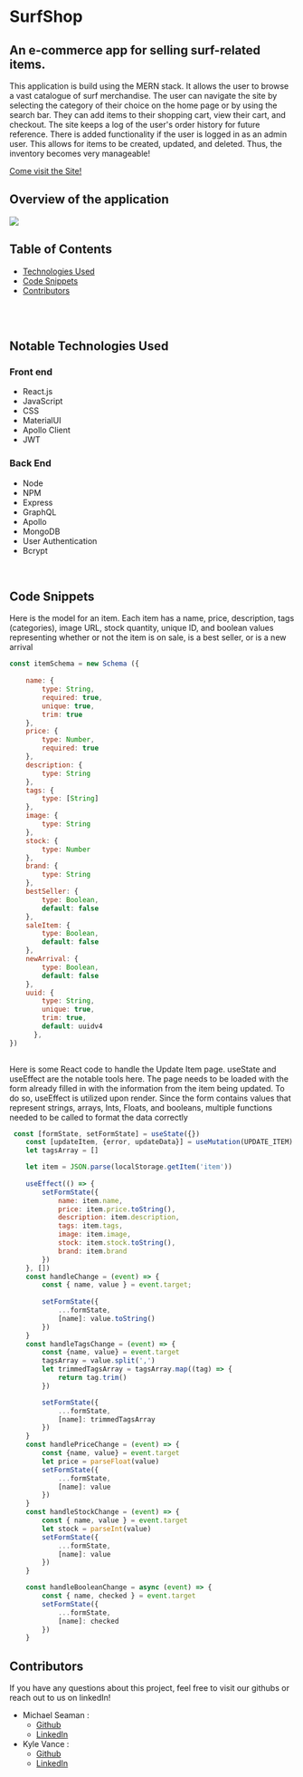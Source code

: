 
# SurfShop

## An e-commerce app for selling surf-related items.
This application is build using the MERN stack. It allows the user to browse a vast catalogue of surf merchandise. The user can navigate the site by selecting the category of their choice on the home page or by using the search bar.  They can add items to their shopping cart, view their cart, and checkout.  The site keeps a log of the user's order history for future reference.  There is added functionality if the user is logged in as an admin user.  This allows for items to be created, updated, and deleted.  Thus, the inventory becomes very manageable!



[Come visit the Site!](https://surfshop.herokuapp.com/)
## Overview of the application
<img src="client/src/images/surfShopOverview.gif">

  ## Table of Contents
  * [Technologies Used](#notable-technologies-used)
  * [Code Snippets](#code-snippets)<br />
  * [Contributors](#contributors)<br />
​
  

​
  ## Notable Technologies Used
  ### Front end
  - React.js
  - JavaScript
  - CSS
  - MaterialUI
  - Apollo Client
  - JWT
  ### Back End
  - Node
  - NPM
  - Express
  - GraphQL
  - Apollo
  - MongoDB
  - User Authentication
  - Bcrypt

​
  ## Code Snippets
Here is the model for an item.  Each item has a name, price, description, tags (categories), image URL, stock quantity, unique ID, and boolean values representing whether or not the item is on sale, is a best seller, or is a new arrival
```javascript
const itemSchema = new Schema ({
   
    name: {
        type: String,
        required: true,
        unique: true,
        trim: true
    },
    price: {
        type: Number,
        required: true
    },
    description: {
        type: String
    },
    tags: {
        type: [String]
    },
    image: {
        type: String
    },
    stock: {
        type: Number
    },
    brand: {
        type: String
    },
    bestSeller: {
        type: Boolean,
        default: false
    },
    saleItem: {
        type: Boolean,
        default: false
    },
    newArrival: {
        type: Boolean,
        default: false
    },
    uuid: {
        type: String,
        unique: true,
        trim: true,
        default: uuidv4
      },
})
  
```
Here is some React code to handle the Update Item page.  useState and useEffect are the notable tools here. The page needs to be loaded with the form already filled in with the information from the item being updated.  To do so, useEffect is utilized upon render. Since the form contains values that represent strings, arrays, Ints, Floats, and booleans, multiple functions needed to be called to format the data correctly
```javascript
 const [formState, setFormState] = useState({})
    const [updateItem, {error, updateData}] = useMutation(UPDATE_ITEM)
    let tagsArray = []

    let item = JSON.parse(localStorage.getItem('item'))
    
    useEffect(() => {
        setFormState({
            name: item.name,
            price: item.price.toString(),
            description: item.description,
            tags: item.tags,
            image: item.image,
            stock: item.stock.toString(),
            brand: item.brand
        })
    }, [])
    const handleChange = (event) => {
        const { name, value } = event.target;
        
        setFormState({
            ...formState,
            [name]: value.toString()
        })
    }
    const handleTagsChange = (event) => {
        const {name, value} = event.target
        tagsArray = value.split(',')
        let trimmedTagsArray = tagsArray.map((tag) => {
            return tag.trim()
        })

        setFormState({
            ...formState,
            [name]: trimmedTagsArray
        })
    }
    const handlePriceChange = (event) => {
        const {name, value} = event.target
        let price = parseFloat(value)
        setFormState({
            ...formState,
            [name]: value
        })
    }
    const handleStockChange = (event) => {
        const { name, value } = event.target
        let stock = parseInt(value)
        setFormState({
            ...formState,
            [name]: value
        })
    }

    const handleBooleanChange = async (event) => {
        const { name, checked } = event.target
        setFormState({
            ...formState,
            [name]: checked
        })
    }
```

    
    
  ## Contributors
If you have any questions about this project, feel free to visit our githubs or reach out to us on linkedIn!
* Michael Seaman :
    * [Github](https://github.com/mseaman26)
    * [LinkedIn](https://www.linkedin.com/in/michael-seaman-120a59250/)
* Kyle Vance :
    * [Github](https://github.com/KVance1010)
    * [LinkedIn](https://www.linkedin.com/in/kyle-s-vance/)
